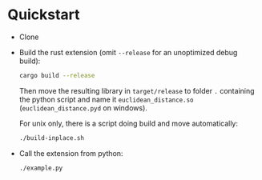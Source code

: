 # Quickstart

* Clone
* Build the rust extension (omit `--release` for an unoptimized debug
  build):
  ```bash
  cargo build --release
  ```
  Then move the resulting library in `target/release` to folder
   `.` containing the python script and name it `euclidean_distance.so`
  (`euclidean_distance.pyd` on windows).
  
  For unix only, there is a script doing build and move
  automatically:
  
  ```bash
  ./build-inplace.sh
  ```

* Call the extension from python:
  ```bash
  ./example.py
  ```
